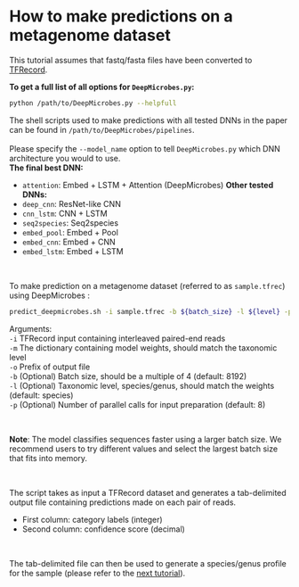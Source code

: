 # How to make predictions on a metagenome dataset

This tutorial assumes that fastq/fasta files have been converted to [TFRecord](https://github.com/MicrobeLab/DeepMicrobes/blob/master/document/tfrec.md).

<b>To get a full list of all options for `DeepMicrobes.py`:</b>

```sh
python /path/to/DeepMicrobes.py --helpfull
```

The shell scripts used to make predictions with all tested DNNs in the paper can be found in `/path/to/DeepMicrobes/pipelines`. <br>
<br>
Please specify the `--model_name` option to tell `DeepMicrobes.py` which DNN architecture you would to use. <br>
<b>The final best DNN:</b>
* `attention`: Embed + LSTM + Attention (DeepMicrobes)
<b>Other tested DNNs:</b>
* `deep_cnn`: ResNet-like CNN
* `cnn_lstm`: CNN + LSTM
* `seq2species`: Seq2species
* `embed_pool`: Embed + Pool
* `embed_cnn`: Embed + CNN
* `embed_lstm`: Embed + LSTM

<br>

To make prediction on a metagenome dataset (referred to as `sample.tfrec`) using DeepMicrobes :
```sh
predict_deepmicrobes.sh -i sample.tfrec -b ${batch_size} -l ${level} -p ${cpus} -m ${model_dir} -o ${output_prefix}
```

Arguments: <br>
`-i` TFRecord input containing interleaved paired-end reads <br>
`-m` The dictionary containing model weights, should match the taxonomic level <br>
`-o` Prefix of output file <br>
`-b` (Optional) Batch size, should be a multiple of 4 (default: 8192) <br>
`-l` (Optional) Taxonomic level, species/genus, should match the weights (default: species) <br>
`-p` (Optional) Number of parallel calls for input preparation (default: 8) <br>

<br>

<b>Note</b>: The model classifies sequences faster using a larger batch size. 
We recommend users to try different values and select the largest batch size that fits into memory. 

<br>

The script takes as input a TFRecord dataset and generates a tab-delimited output file containing predictions made on each pair of reads. 
* First column: category labels (integer)
* Second column: confidence score (decimal)

<br>

The tab-delimited file can then be used to generate a species/genus profile for the sample (please refer to the [next tutorial](https://github.com/MicrobeLab/DeepMicrobes/blob/master/document/profile.md)).



